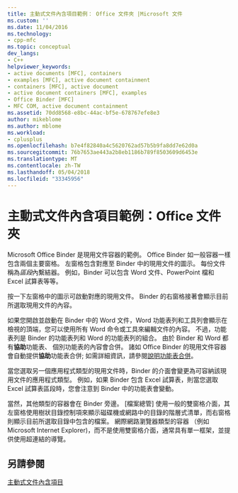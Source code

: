 ```yaml
---
title: 主動式文件內含項目範例： Office 文件夾 |Microsoft 文件
ms.custom: ''
ms.date: 11/04/2016
ms.technology:
- cpp-mfc
ms.topic: conceptual
dev_langs:
- C++
helpviewer_keywords:
- active documents [MFC], containers
- examples [MFC], active document containment
- containers [MFC], active document
- active document containers [MFC], examples
- Office Binder [MFC]
- MFC COM, active document containment
ms.assetid: 70dd8568-e8bc-44ac-bf5e-678767efe8e3
author: mikeblome
ms.author: mblome
ms.workload:
- cplusplus
ms.openlocfilehash: b7e4f82840a4c5620762ad57b5b9fa8dd7e62d0a
ms.sourcegitcommit: 76b7653ae443a2b8eb1186b789f8503609d6453e
ms.translationtype: MT
ms.contentlocale: zh-TW
ms.lasthandoff: 05/04/2018
ms.locfileid: "33345956"
---
```

# <a name="example-of-active-document-containment-office-binder"></a>主動式文件內含項目範例：Office 文件夾
Microsoft Office Binder 是現用文件容器的範例。 Office Binder 如一般容器一樣包含兩個主要窗格。 左窗格包含對應至 Binder 中的現用文件的圖示。 每份文件稱為*區段*內繫結器。 例如，Binder 可以包含 Word 文件、PowerPoint 檔和 Excel 試算表等等。  
  
 按一下左窗格中的圖示可啟動對應的現用文件。 Binder 的右窗格接著會顯示目前所選取現用文件的內容。  
  
 如果您開啟並啟動在 Binder 中的 Word 文件，Word 功能表列和工具列會顯示在檢視的頂端，您可以使用所有 Word 命令或工具來編輯文件的內容。 不過，功能表列是 Binder 的功能表列和 Word 的功能表列的組合。 由於 Binder 和 Word 都有**協助**功能表、 個別功能表的內容會合併。 諸如 Office Binder 的現用文件容器會自動提供**協助**功能表合併; 如需詳細資訊，請參閱[說明功能表合併](../mfc/help-menu-merging.md)。  
  
 當您選取另一個應用程式類型的現用文件時，Binder 的介面會變更為可容納該現用文件的應用程式類型。 例如，如果 Binder 包含 Excel 試算表，則當您選取 Excel 試算表區段時，您會注意到 Binder 中的功能表會變動。  
  
 當然，其他類型的容器會在 Binder 旁邊。 [檔案總管] 使用一般的雙窗格介面，其左窗格使用樹狀目錄控制項來顯示磁碟機或網路中的目錄的階層式清單，而右窗格則顯示目前所選取目錄中包含的檔案。 網際網路瀏覽器類型的容器 （例如 Microsoft Internet Explorer)，而不是使用雙窗格介面，通常具有單一框架，並提供使用超連結的導覽。  
  
## <a name="see-also"></a>另請參閱  
 [主動式文件內含項目](../mfc/active-document-containment.md)

